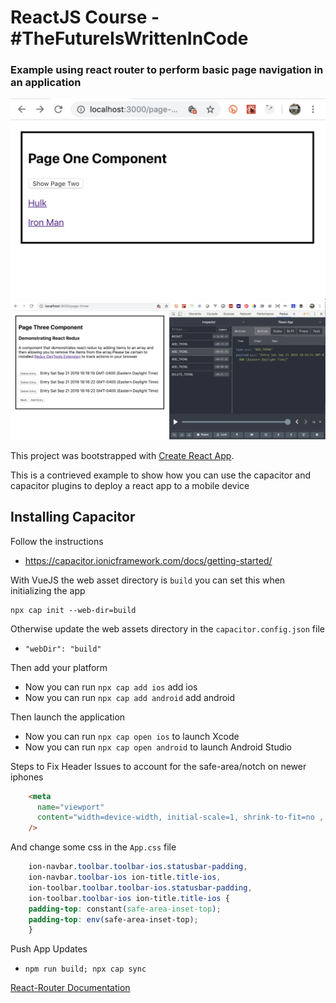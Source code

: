 # ReactJS Course - #TheFutureIsWrittenInCode

### Example using react router to perform basic page navigation in an application

<img src="Screen Shot 2019-09-20 at 2.27.24 PM.png" width=600/>

<img src="Screen Shot 2019-09-21 at 6.17.05 PM.png" width=600/>

This project was bootstrapped with [Create React App](https://github.com/facebook/create-react-app).

This is a contrieved example to show how you can use the capacitor and capacitor plugins to deploy a react app to a mobile device

## Installing Capacitor

Follow the instructions
- https://capacitor.ionicframework.com/docs/getting-started/

With VueJS the web asset directory is `build` you can set this when initializing the app

```
npx cap init --web-dir=build
```

Otherwise update the web assets directory in the `capacitor.config.json` file
- `"webDir": "build"`

Then add your platform
- Now you can run `npx cap add ios` add ios
- Now you can run `npx cap add android` add android

Then launch the application
- Now you can run `npx cap open ios` to launch Xcode
- Now you can run `npx cap open android` to launch Android Studio

Steps to Fix Header Issues to account for the safe-area/notch on newer iphones
```html
    <meta
      name="viewport"
      content="width=device-width, initial-scale=1, shrink-to-fit=no , viewport-fit=cover"
    />
```
And change some css in the `App.css` file
```css
    ion-navbar.toolbar.toolbar-ios.statusbar-padding,
    ion-navbar.toolbar-ios ion-title.title-ios,
    ion-toolbar.toolbar.toolbar-ios.statusbar-padding,
    ion-toolbar.toolbar-ios ion-title.title-ios {
    padding-top: constant(safe-area-inset-top);
    padding-top: env(safe-area-inset-top);
    }
```
Push App Updates
- `npm run build; npx cap sync` 

[React-Router Documentation](https://reacttraining.com/react-router/web/guides/quick-start)
